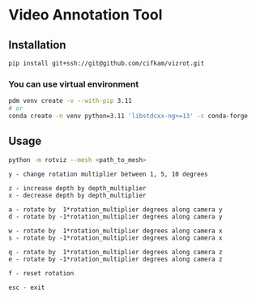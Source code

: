 # Video Annotation Tool

## Installation


```bash
pip install git+ssh://git@github.com/cifkam/vizrot.git
```

### You can  use virtual environment

```bash
pdm venv create -v --with-pip 3.11
# or
conda create -n venv python=3.11 'libstdcxx-ng>=13' -c conda-forge
```

## Usage

```bash
python -m rotviz --mesh <path_to_mesh>
```

```
y - change rotation multiplier between 1, 5, 10 degrees

z - increase depth by depth_multiplier
x - decrease depth by depth_multiplier

a - rotate by  1*rotation_multiplier degrees along camera y
d - rotate by -1*rotation_multiplier degrees along camera y

w - rotate by  1*rotation_multiplier degrees along camera x
s - rotate by -1*rotation_multiplier degrees along camera x

q - rotate by  1*rotation_multiplier degrees along camera z
e - rotate by -1*rotation_multiplier degrees along camera z

f - reset rotation

esc - exit
```
